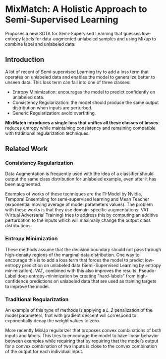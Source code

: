 # MixMatch: A Holistic Approach to Semi-Supervised Learning

Proposes a new SOTA for Semi-Supervised Learning that guesses low-entropy labels for data-augmented unlabeled samples and using Mixup to combine label and unlabeled data. 

## Introduction

A lot of recent of Semi-supervised Learning try to add a loss term that operates on unlabeled data and enables the model to generalize better to unseen data. This loss term can fall into one of three classes: 
- Entropy Minimization: encourages the model to predict confidently on unlabeled data.
- Consistency Regularization: the model should produce the same output distribution when inputs are perturbed.
- Generic Regularization: avoid overfitting.

**MixMatch introduces a single loss that unifies all these classes of losses**: reduces entropy while maintaining consistency and remaining compatible with traditional regularization techniques.

## Related Work

### Consistency Regularization

Data Augmentation is frequently used with the idea of a classifier should output the same class distribution for unlabeled example, even after it has been augmented. 

Examples of works of these techniques are the Π-Model by Nvidia, Temporal Ensembling for semi-supervised learning and Mean Teacher (exponential moving average of model parameters values). The problem with these works is that they use domain-specific augmentations. VAT (Virtual Adversarial Training) tries to address this by computing an additive perturbation to the inputs which will maximally change the output class distributions. 

### Entropy Minimization

These methods assume that the decision boundary should not pass through high-density regions of the marginal data distribution. One way to encourage this is to add a loss term that forces the model to predict low-entropy prediction on unlabeled data (Semi-Supervised Learning by entropy minimization). VAT, combined with this also improves the results. Pseudo-Label does entropy-minimization by creating "hard-labels" from high-confidence predictions on unlabeled data that are used as training targets to improve the model. 

### Traditional Regularization

An example of this type of methods is applying a _L_2_ penalization of the model parameters, that with gradient descent will correspond to exponentially decay the weight values to zero. 

More recently MixUp regularizer that proposes convex combinations of both inputs and labels. This tries to encourage the model to have linear behavior between examples while requiring that by requiring that the model’s output for a convex combination of two inputs is close to the convex combination of the output for each individual input.